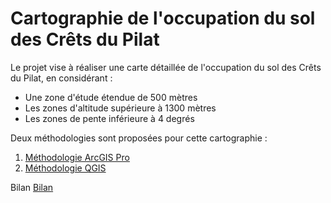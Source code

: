 # Cartographie de l'occupation du sol des Crêts du Pilat

Le projet vise à réaliser une carte détaillée de l'occupation du sol des Crêts du Pilat, en considérant :
- Une zone d'étude étendue de 500 mètres
- Les zones d'altitude supérieure à 1300 mètres
- Les zones de pente inférieure à 4 degrés

Deux méthodologies sont proposées pour cette cartographie :

1. [Méthodologie ArcGIS Pro](/arcgis.md)
2. [Méthodologie QGIS](/qgis.md)

Bilan 
[Bilan](/bilan.md)
